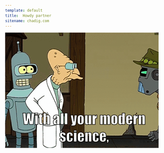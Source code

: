 ```yaml
---
template: default
title:  Howdy partner
sitename: chadig.com
---
```


![I choose to believe what I was programmed to believe](images/robots.gif)
